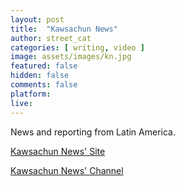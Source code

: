 ```yaml
---
layout: post
title:  "Kawsachun News"
author: street_cat
categories: [ writing, video ]
image: assets/images/kn.jpg
featured: false
hidden: false
comments: false
platform: 
live: 
---
```


News and reporting from Latin America.

<a href="https://kawsachun.com/">Kawsachun News' Site</a>

<a href="https://www.youtube.com/@KawsachunNews">Kawsachun News' Channel</a>
